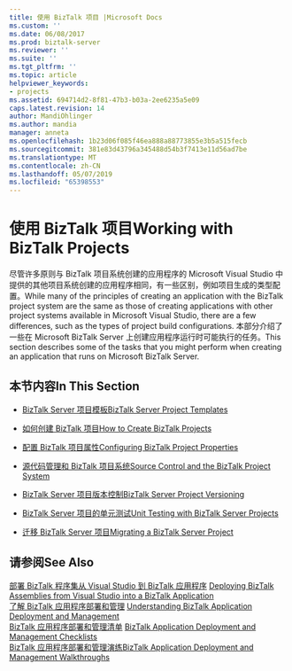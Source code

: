 ```yaml
---
title: 使用 BizTalk 项目 |Microsoft Docs
ms.custom: ''
ms.date: 06/08/2017
ms.prod: biztalk-server
ms.reviewer: ''
ms.suite: ''
ms.tgt_pltfrm: ''
ms.topic: article
helpviewer_keywords:
- projects
ms.assetid: 694714d2-8f81-47b3-b03a-2ee6235a5e09
caps.latest.revision: 14
author: MandiOhlinger
ms.author: mandia
manager: anneta
ms.openlocfilehash: 1b23d06f085f46ea888a88773855e3b5a515fecb
ms.sourcegitcommit: 381e83d43796a345488d54b3f7413e11d56ad7be
ms.translationtype: MT
ms.contentlocale: zh-CN
ms.lasthandoff: 05/07/2019
ms.locfileid: "65398553"
---
```

# <a name="working-with-biztalk-projects"></a><span data-ttu-id="f575e-102">使用 BizTalk 项目</span><span class="sxs-lookup"><span data-stu-id="f575e-102">Working with BizTalk Projects</span></span>
<span data-ttu-id="f575e-103">尽管许多原则与 BizTalk 项目系统创建的应用程序的 Microsoft Visual Studio 中提供的其他项目系统创建的应用程序相同，有一些区别，例如项目生成的类型配置。</span><span class="sxs-lookup"><span data-stu-id="f575e-103">While many of the principles of creating an application with the BizTalk project system are the same as those of creating applications with other project systems available in Microsoft Visual Studio, there are a few differences, such as the types of project build configurations.</span></span> <span data-ttu-id="f575e-104">本部分介绍了一些在 Microsoft BizTalk Server 上创建应用程序运行时可能执行的任务。</span><span class="sxs-lookup"><span data-stu-id="f575e-104">This section describes some of the tasks that you might perform when creating an application that runs on Microsoft BizTalk Server.</span></span>  
  
## <a name="in-this-section"></a><span data-ttu-id="f575e-105">本节内容</span><span class="sxs-lookup"><span data-stu-id="f575e-105">In This Section</span></span>  
  
-   [<span data-ttu-id="f575e-106">BizTalk Server 项目模板</span><span class="sxs-lookup"><span data-stu-id="f575e-106">BizTalk Server Project Templates</span></span>](../core/biztalk-server-project-templates.md)  
  
-   [<span data-ttu-id="f575e-107">如何创建 BizTalk 项目</span><span class="sxs-lookup"><span data-stu-id="f575e-107">How to Create BizTalk Projects</span></span>](../core/how-to-create-biztalk-projects.md)  
  
-   [<span data-ttu-id="f575e-108">配置 BizTalk 项目属性</span><span class="sxs-lookup"><span data-stu-id="f575e-108">Configuring BizTalk Project Properties</span></span>](../core/configuring-biztalk-project-properties.md)  
  
-   [<span data-ttu-id="f575e-109">源代码管理和 BizTalk 项目系统</span><span class="sxs-lookup"><span data-stu-id="f575e-109">Source Control and the BizTalk Project System</span></span>](../core/source-control-and-the-biztalk-project-system.md)  
  
-   [<span data-ttu-id="f575e-110">BizTalk Server 项目版本控制</span><span class="sxs-lookup"><span data-stu-id="f575e-110">BizTalk Server Project Versioning</span></span>](../core/biztalk-server-project-versioning.md)  
  
-   [<span data-ttu-id="f575e-111">BizTalk Server 项目的单元测试</span><span class="sxs-lookup"><span data-stu-id="f575e-111">Unit Testing with BizTalk Server Projects</span></span>](../core/unit-testing-with-biztalk-server-projects.md)  
  
-   [<span data-ttu-id="f575e-112">迁移 BizTalk Server 项目</span><span class="sxs-lookup"><span data-stu-id="f575e-112">Migrating a BizTalk Server Project</span></span>](../core/migrating-a-biztalk-server-project.md)  
  
## <a name="see-also"></a><span data-ttu-id="f575e-113">请参阅</span><span class="sxs-lookup"><span data-stu-id="f575e-113">See Also</span></span>  
 <span data-ttu-id="f575e-114">[部署 BizTalk 程序集从 Visual Studio 到 BizTalk 应用程序](../core/deploying-biztalk-assemblies-from-visual-studio-into-a-biztalk-application.md) </span><span class="sxs-lookup"><span data-stu-id="f575e-114">[Deploying BizTalk Assemblies from Visual Studio into a BizTalk Application](../core/deploying-biztalk-assemblies-from-visual-studio-into-a-biztalk-application.md) </span></span>  
 <span data-ttu-id="f575e-115">[了解 BizTalk 应用程序部署和管理](../core/understanding-biztalk-application-deployment-and-management.md) </span><span class="sxs-lookup"><span data-stu-id="f575e-115">[Understanding BizTalk Application Deployment and Management](../core/understanding-biztalk-application-deployment-and-management.md) </span></span>  
 <span data-ttu-id="f575e-116">[BizTalk 应用程序部署和管理清单](../core/biztalk-application-deployment-and-management-checklists.md) </span><span class="sxs-lookup"><span data-stu-id="f575e-116">[BizTalk Application Deployment and Management Checklists](../core/biztalk-application-deployment-and-management-checklists.md) </span></span>  
 [<span data-ttu-id="f575e-117">BizTalk 应用程序部署和管理演练</span><span class="sxs-lookup"><span data-stu-id="f575e-117">BizTalk Application Deployment and Management Walkthroughs</span></span>](http://msdn.microsoft.com/library/5321f8e0-1e2a-4ac4-a4a2-fc244071bc5b)